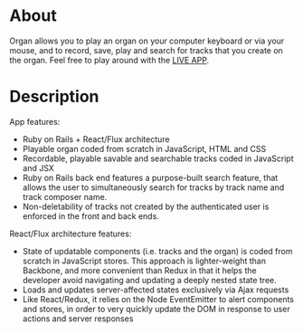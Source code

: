 # About

Organ allows you to play an organ on your computer keyboard or via your mouse, and to record, save, play and search for tracks that you create on the organ. Feel free to play around with the [LIVE APP](https://keyb0ard.herokuapp.com/).

# Description

App features:
* Ruby on Rails + React/Flux architecture
* Playable organ coded from scratch in JavaScript, HTML and CSS
* Recordable, playable savable and searchable tracks coded in JavaScript and JSX
* Ruby on Rails back end features a purpose-built search feature, that allows the user to simultaneously search for tracks by track name and track composer name.
* Non-deletability of tracks not created by the authenticated user is enforced in the front and back ends.

React/Flux architecture features:
* State of updatable components (i.e. tracks and the organ) is coded from scratch in JavaScript stores. This approach is lighter-weight than Backbone, and more convenient than Redux in that it helps the developer avoid navigating and updating a deeply nested state tree.
* Loads and updates server-affected states exclusively via Ajax requests
* Like React/Redux, it relies on the Node EventEmitter to alert components and stores, in order to very quickly update the DOM in response to user actions and server responses
